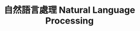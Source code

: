 ---
layout: page
title: 自然語言處理 Natural Language Processing
permalink: /Mandarin-AI-platform/pages/special_fields/nlp/
---